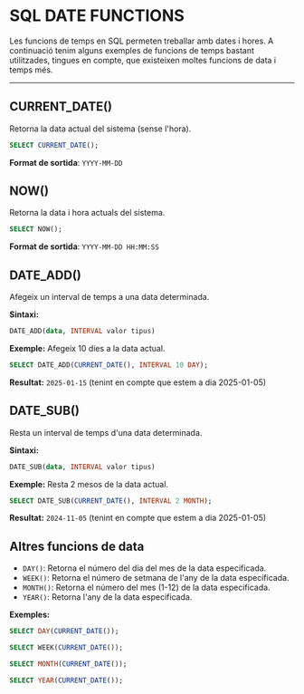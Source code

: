# SQL DATE FUNCTIONS

Les funcions de temps en SQL permeten treballar amb dates i hores. A continuació tenim alguns exemples de funcions de temps bastant utilitzades, tingues en compte, que existeixen moltes funcions de data i temps més.

---

## CURRENT_DATE()

Retorna la data actual del sistema (sense l'hora). 

```sql
SELECT CURRENT_DATE();
```

**Format de sortida**: `YYYY-MM-DD`

## NOW()

Retorna la data i hora actuals del sistema.

```sql
SELECT NOW();
```

**Format de sortida**: `YYYY-MM-DD HH:MM:SS`

## DATE_ADD()

Afegeix un interval de temps a una data determinada.

**Sintaxi:**

```sql
DATE_ADD(data, INTERVAL valor tipus)
```

**Exemple:** Afegeix 10 dies a la data actual.

```sql
SELECT DATE_ADD(CURRENT_DATE(), INTERVAL 10 DAY);
```

**Resultat:** `2025-01-15` (tenint en compte que estem a dia 2025-01-05)

## DATE_SUB()

Resta un interval de temps d'una data determinada.

**Sintaxi:**

```sql
DATE_SUB(data, INTERVAL valor tipus)
```

**Exemple:** Resta 2 mesos de la data actual.

```sql
SELECT DATE_SUB(CURRENT_DATE(), INTERVAL 2 MONTH);
```

**Resultat:** `2024-11-05` (tenint en compte que estem a dia 2025-01-05)

## Altres funcions de data

- `DAY()`: Retorna el número del dia del mes de la data especificada.
- `WEEK()`: Retorna el número de setmana de l'any de la data especificada.
- `MONTH()`: Retorna el número del mes (1-12) de la data especificada.
- `YEAR()`: Retorna l'any de la data especificada.

**Exemples:**

```sql
SELECT DAY(CURRENT_DATE());
```

```sql
SELECT WEEK(CURRENT_DATE());
```

```sql
SELECT MONTH(CURRENT_DATE());
```

```sql
SELECT YEAR(CURRENT_DATE());
```
